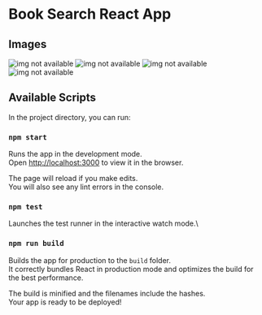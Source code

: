 # Book Search React App

## Images

![img not available](https://www.dropbox.com/s/ot62do5ffj1fqon/da_1.png)
![img not available](https://www.dropbox.com/s/5o00txwkng5j474/da_2.png?dl=0)
![img not available](https://www.dropbox.com/s/hk7qjbhvkf77t23/tlotr_1.png?dl=0)
![img not available](https://www.dropbox.com/s/uw659z0yqh8eavw/tlotr_2.png?dl=0)

## Available Scripts

In the project directory, you can run:

### `npm start`

Runs the app in the development mode.\
Open [http://localhost:3000](http://localhost:3000) to view it in the browser.

The page will reload if you make edits.\
You will also see any lint errors in the console.

### `npm test`

Launches the test runner in the interactive watch mode.\

### `npm run build`

Builds the app for production to the `build` folder.\
It correctly bundles React in production mode and optimizes the build for the best performance.

The build is minified and the filenames include the hashes.\
Your app is ready to be deployed!
